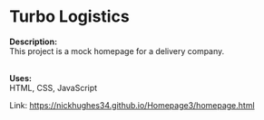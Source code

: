 <h1>Turbo Logistics</h1>
<b>Description:</b><br>
This project is a mock homepage for a delivery company.<br><br>

<b>Uses:</b><br>
HTML, CSS, JavaScript<br>

Link: <a href= "https://nickhughes34.github.io/Homepage3/homepage.html">https://nickhughes34.github.io/Homepage3/homepage.html</a>
